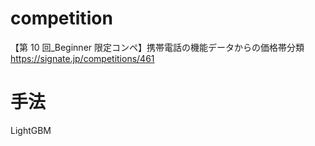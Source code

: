 # competition

【第 10 回\_Beginner 限定コンペ】携帯電話の機能データからの価格帯分類
https://signate.jp/competitions/461

# 手法

LightGBM
